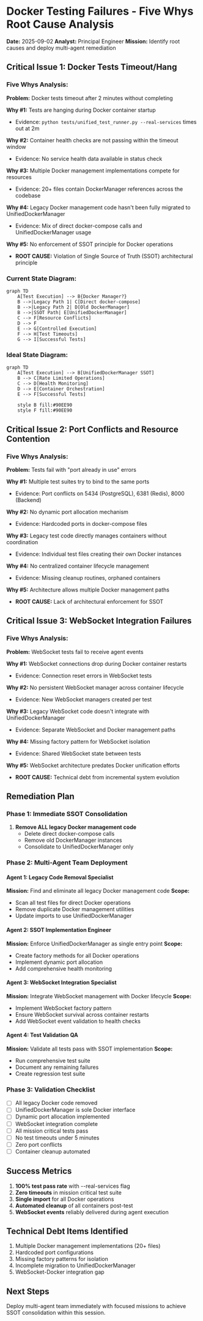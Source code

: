 # Docker Testing Failures - Five Whys Root Cause Analysis
**Date:** 2025-09-02
**Analyst:** Principal Engineer
**Mission:** Identify root causes and deploy multi-agent remediation

## Critical Issue 1: Docker Tests Timeout/Hang

### Five Whys Analysis:

**Problem:** Docker tests timeout after 2 minutes without completing

**Why #1:** Tests are hanging during Docker container startup
- Evidence: `python tests/unified_test_runner.py --real-services` times out at 2m

**Why #2:** Container health checks are not passing within the timeout window
- Evidence: No service health data available in status check

**Why #3:** Multiple Docker management implementations compete for resources
- Evidence: 20+ files contain DockerManager references across the codebase

**Why #4:** Legacy Docker management code hasn't been fully migrated to UnifiedDockerManager
- Evidence: Mix of direct docker-compose calls and UnifiedDockerManager usage

**Why #5:** No enforcement of SSOT principle for Docker operations
- **ROOT CAUSE:** Violation of Single Source of Truth (SSOT) architectural principle

### Current State Diagram:
```mermaid
graph TD
    A[Test Execution] --> B{Docker Manager?}
    B -->|Legacy Path 1| C[Direct docker-compose]
    B -->|Legacy Path 2| D[Old DockerManager]
    B -->|SSOT Path| E[UnifiedDockerManager]
    C --> F[Resource Conflicts]
    D --> F
    E --> G[Controlled Execution]
    F --> H[Test Timeouts]
    G --> I[Successful Tests]
```

### Ideal State Diagram:
```mermaid
graph TD
    A[Test Execution] --> B[UnifiedDockerManager SSOT]
    B --> C[Rate Limited Operations]
    C --> D[Health Monitoring]
    D --> E[Container Orchestration]
    E --> F[Successful Tests]
    
    style B fill:#90EE90
    style F fill:#90EE90
```

## Critical Issue 2: Port Conflicts and Resource Contention

### Five Whys Analysis:

**Problem:** Tests fail with "port already in use" errors

**Why #1:** Multiple test suites try to bind to the same ports
- Evidence: Port conflicts on 5434 (PostgreSQL), 6381 (Redis), 8000 (Backend)

**Why #2:** No dynamic port allocation mechanism
- Evidence: Hardcoded ports in docker-compose files

**Why #3:** Legacy test code directly manages containers without coordination
- Evidence: Individual test files creating their own Docker instances

**Why #4:** No centralized container lifecycle management
- Evidence: Missing cleanup routines, orphaned containers

**Why #5:** Architecture allows multiple Docker management paths
- **ROOT CAUSE:** Lack of architectural enforcement for SSOT

## Critical Issue 3: WebSocket Integration Failures

### Five Whys Analysis:

**Problem:** WebSocket tests fail to receive agent events

**Why #1:** WebSocket connections drop during Docker container restarts
- Evidence: Connection reset errors in WebSocket tests

**Why #2:** No persistent WebSocket manager across container lifecycle
- Evidence: New WebSocket managers created per test

**Why #3:** Legacy WebSocket code doesn't integrate with UnifiedDockerManager
- Evidence: Separate WebSocket and Docker management paths

**Why #4:** Missing factory pattern for WebSocket isolation
- Evidence: Shared WebSocket state between tests

**Why #5:** WebSocket architecture predates Docker unification efforts
- **ROOT CAUSE:** Technical debt from incremental system evolution

## Remediation Plan

### Phase 1: Immediate SSOT Consolidation
1. **Remove ALL legacy Docker management code**
   - Delete direct docker-compose calls
   - Remove old DockerManager instances
   - Consolidate to UnifiedDockerManager only

### Phase 2: Multi-Agent Team Deployment

#### Agent 1: Legacy Code Removal Specialist
**Mission:** Find and eliminate all legacy Docker management code
**Scope:** 
- Scan all test files for direct Docker operations
- Remove duplicate Docker management utilities
- Update imports to use UnifiedDockerManager

#### Agent 2: SSOT Implementation Engineer
**Mission:** Enforce UnifiedDockerManager as single entry point
**Scope:**
- Create factory methods for all Docker operations
- Implement dynamic port allocation
- Add comprehensive health monitoring

#### Agent 3: WebSocket Integration Specialist
**Mission:** Integrate WebSocket management with Docker lifecycle
**Scope:**
- Implement WebSocket factory pattern
- Ensure WebSocket survival across container restarts
- Add WebSocket event validation to health checks

#### Agent 4: Test Validation QA
**Mission:** Validate all tests pass with SSOT implementation
**Scope:**
- Run comprehensive test suite
- Document any remaining failures
- Create regression test suite

### Phase 3: Validation Checklist
- [ ] All legacy Docker code removed
- [ ] UnifiedDockerManager is sole Docker interface
- [ ] Dynamic port allocation implemented
- [ ] WebSocket integration complete
- [ ] All mission critical tests pass
- [ ] No test timeouts under 5 minutes
- [ ] Zero port conflicts
- [ ] Container cleanup automated

## Success Metrics
1. **100% test pass rate** with --real-services flag
2. **Zero timeouts** in mission critical test suite
3. **Single import** for all Docker operations
4. **Automated cleanup** of all containers post-test
5. **WebSocket events** reliably delivered during agent execution

## Technical Debt Items Identified
1. Multiple Docker management implementations (20+ files)
2. Hardcoded port configurations
3. Missing factory patterns for isolation
4. Incomplete migration to UnifiedDockerManager
5. WebSocket-Docker integration gap

## Next Steps
Deploy multi-agent team immediately with focused missions to achieve SSOT consolidation within this session.